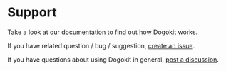# Support

Take a look at our [documentation](http://dogokit.com) to find out how Dogokit works.

If you have related question / bug / suggestion, [create an issue](https://github.com/dogokit/dogokit-akita/issues/new/choose).

If you have questions about using Dogokit in general, [post a discussion](https://github.com/dogokit/dogokit-akita/discussions/new/choose).
